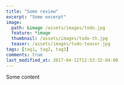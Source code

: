 ```yaml
---
title: "Some review"
excerpt: "Some excerpt"
image: 
  path: &image /assets/images/todo.jpg
  feature: *image
  thumbnail: /assets/images/todo-th.jpg
  teaser: /assets/images/todo-teaser.jpg
tags: [tag1, tag2, tag3]
comments: true
last_modified_at: 2017-04-11T12:53:32-04:00
---
```


Some content
